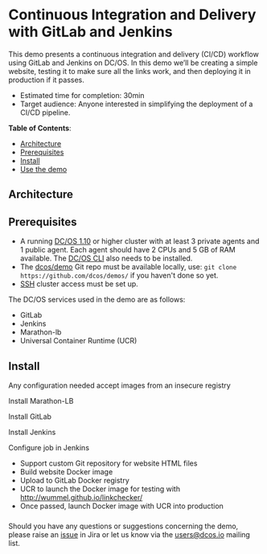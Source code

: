 # Continuous Integration and Delivery with GitLab and Jenkins

This demo presents a continuous integration and delivery (CI/CD) workflow using GitLab and Jenkins on DC/OS. In this demo we’ll be creating a simple website, testing it to make sure all the links work, and then deploying it in production if it passes.

- Estimated time for completion: 30min
- Target audience: Anyone interested in simplifying the deployment of a CI/CD pipeline.

**Table of Contents**:

- [Architecture](#architecture)
- [Prerequisites](#prerequisites)
- [Install](#install)
- [Use the demo](#use)

## Architecture

## Prerequisites

- A running [DC/OS 1.10](https://dcos.io/releases/) or higher cluster with at least 3 private agents and 1 public agent. Each agent should have 2 CPUs and 5 GB of RAM available. The [DC/OS CLI](https://dcos.io/docs/1.10/usage/cli/install/) also needs to be installed.
- The [dcos/demo](https://github.com/dcos/demos/) Git repo must be available locally, use: `git clone https://github.com/dcos/demos/` if you haven't done so yet.
- [SSH](https://dcos.io/docs/1.10/administration/access-node/sshcluster/) cluster access must be set up.

The DC/OS services used in the demo are as follows:

- GitLab
- Jenkins
- Marathon-lb
- Universal Container Runtime (UCR)

## Install

Any configuration needed accept images from an insecure registry

Install Marathon-LB

Install GitLab

Install Jenkins

Configure job in Jenkins

- Support custom Git repository for website HTML files
- Build website Docker image
- Upload to GitLab Docker registry
- UCR to launch the Docker image for testing with http://wummel.github.io/linkchecker/
- Once passed, launch Docker image with UCR into production

### 

Should you have any questions or suggestions concerning the demo, please raise an [issue](https://jira.mesosphere.com/) in Jira or let us know via the [users@dcos.io](mailto:users@dcos.io) mailing list.

